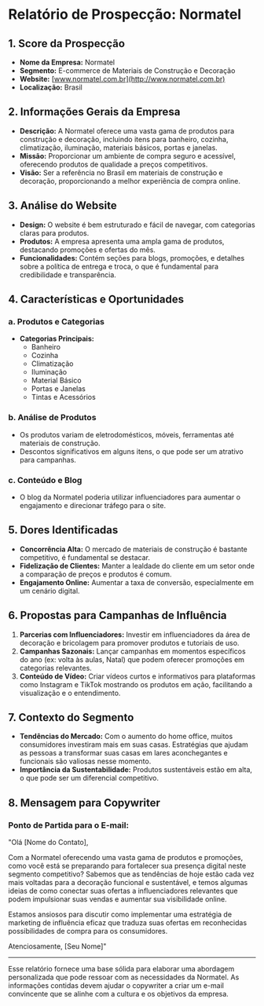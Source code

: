 # Relatório de Prospecção: Normatel

## 1. Score da Prospecção
- **Nome da Empresa:** Normatel
- **Segmento:** E-commerce de Materiais de Construção e Decoração
- **Website:** [www.normatel.com.br](http://www.normatel.com.br)
- **Localização:** Brasil

## 2. Informações Gerais da Empresa
- **Descrição:** A Normatel oferece uma vasta gama de produtos para construção e decoração, incluindo itens para banheiro, cozinha, climatização, iluminação, materiais básicos, portas e janelas.
- **Missão:** Proporcionar um ambiente de compra seguro e acessível, oferecendo produtos de qualidade a preços competitivos.
- **Visão:** Ser a referência no Brasil em materiais de construção e decoração, proporcionando a melhor experiência de compra online.

## 3. Análise do Website
- **Design:** O website é bem estruturado e fácil de navegar, com categorias claras para produtos.
- **Produtos:** A empresa apresenta uma ampla gama de produtos, destacando promoções e ofertas do mês.
- **Funcionalidades:** Contém seções para blogs, promoções, e detalhes sobre a política de entrega e troca, o que é fundamental para credibilidade e transparência.

## 4. Características e Oportunidades
### a. Produtos e Categorias
- **Categorias Principais:**
  - Banheiro
  - Cozinha
  - Climatização
  - Iluminação
  - Material Básico
  - Portas e Janelas
  - Tintas e Acessórios

### b. Análise de Produtos
- Os produtos variam de eletrodomésticos, móveis, ferramentas até materiais de construção. 
- Descontos significativos em alguns itens, o que pode ser um atrativo para campanhas.
  
### c. Conteúdo e Blog
- O blog da Normatel poderia utilizar influenciadores para aumentar o engajamento e direcionar tráfego para o site. 

## 5. Dores Identificadas
- **Concorrência Alta:** O mercado de materiais de construção é bastante competitivo, é fundamental se destacar.
- **Fidelização de Clientes:** Manter a lealdade do cliente em um setor onde a comparação de preços e produtos é comum.
- **Engajamento Online:** Aumentar a taxa de conversão, especialmente em um cenário digital.

## 6. Propostas para Campanhas de Influência
1. **Parcerias com Influenciadores:** Investir em influenciadores da área de decoração e bricolagem para promover produtos e tutoriais de uso.
2. **Campanhas Sazonais:** Lançar campanhas em momentos específicos do ano (ex: volta às aulas, Natal) que podem oferecer promoções em categorias relevantes. 
3. **Conteúdo de Vídeo:** Criar vídeos curtos e informativos para plataformas como Instagram e TikTok mostrando os produtos em ação, facilitando a visualização e o entendimento.

## 7. Contexto do Segmento
- **Tendências do Mercado:** Com o aumento do home office, muitos consumidores investiram mais em suas casas. Estratégias que ajudam as pessoas a transformar suas casas em lares aconchegantes e funcionais são valiosas nesse momento.
- **Importância da Sustentabilidade:** Produtos sustentáveis estão em alta, o que pode ser um diferencial competitivo.

## 8. Mensagem para Copywriter
### Ponto de Partida para o E-mail:
"Olá [Nome do Contato],

Com a Normatel oferecendo uma vasta gama de produtos e promoções, como você está se preparando para fortalecer sua presença digital neste segmento competitivo? Sabemos que as tendências de hoje estão cada vez mais voltadas para a decoração funcional e sustentável, e temos algumas ideias de como conectar suas ofertas a influenciadores relevantes que podem impulsionar suas vendas e aumentar sua visibilidade online.

Estamos ansiosos para discutir como implementar uma estratégia de marketing de influência eficaz que traduza suas ofertas em reconhecidas possibilidades de compra para os consumidores.

Atenciosamente,
[Seu Nome]"

---

Esse relatório fornece uma base sólida para elaborar uma abordagem personalizada que pode ressoar com as necessidades da Normatel. As informações contidas devem ajudar o copywriter a criar um e-mail convincente que se alinhe com a cultura e os objetivos da empresa.
